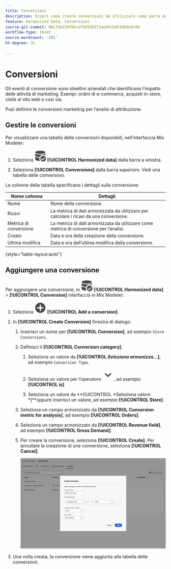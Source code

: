 ```yaml
---
title: Conversioni
description: Scopri come creare conversioni da utilizzare come parte dell’armonizzazione dei dati in Mix Modeler.
feature: Harmonized Data, Conversions
source-git-commit: 08cfd4239f6bcaf885565f3ae04cbd51869e8c00
workflow-type: tm+mt
source-wordcount: '241'
ht-degree: 3%

---
```



# Conversioni

Gli eventi di conversione sono obiettivi aziendali che identificano l’impatto delle attività di marketing. Esempi: ordini di e-commerce, acquisti in-store, visite al sito web e così via.

Puoi definire le conversioni marketing per l’analisi di attribuzione.

## Gestire le conversioni

Per visualizzare una tabella delle conversioni disponibili, nell’interfaccia Mix Modeler:

1. Seleziona ![RicercaDati](../assets/icons/DataCheck.svg) **[!UICONTROL Harmonized data]** dalla barra a sinistra.

1. Seleziona **[!UICONTROL Conversions]** dalla barra superiore. Vedi una tabella delle conversioni.

Le colonne della tabella specificano i dettagli sulla conversione:

| Nome colonna | Dettagli |
| --- | ---|
| Nome | Nome della conversione. |
| Ricavi | La metrica di dati armonizzata da utilizzare per calcolare i ricavi da una conversione. |
| Metrica di conversione | La metrica di dati armonizzata da utilizzare come metrica di conversione per l’analisi. |
| Creato | Data e ora della creazione della conversione. |
| Ultima modifica | Data e ora dell’ultima modifica della conversione. |

{style="table-layout:auto"}

## Aggiungere una conversione

Per aggiungere una conversione, in ![RicercaDati](../assets/icons/DataCheck.svg) **[!UICONTROL Harmonized data]** > **[!UICONTROL Conversion]** interfaccia in Mix Modeler:

1. Seleziona ![Aggiungi](../assets/icons/AddCircle.svg) **[!UICONTROL Add a conversion]**.

1. In **[!UICONTROL Create Conversion]** finestra di dialogo:

   1. Inserisci un nome per **[!UICONTROL Conversion]**, ad esempio `Store Conversions`.

   1. Definisci il **[!UICONTROL Conversion category]**.

      1. Seleziona un valore da **[!UICONTROL *Seleziona armonizza...*]**, ad esempio `Conversion Type`.

      1. Seleziona un valore per l’operatore ![Freccia](../assets/icons/ChevronDown.svg), ad esempio **[!UICONTROL is]**.

      1. Seleziona un valore da **[!UICONTROL *Seleziona valore *]**oppure inserisci un valore, ad esempio **[!UICONTROL Store]**.

   1. Seleziona un campo armonizzato da **[!UICONTROL Conversion metric for analysis]**, ad esempio **[!UICONTROL Orders]**.

   1. Seleziona un campo armonizzato da **[!UICONTROL Revenue field]**, ad esempio **[!UICONTROL Gross Demand]**.

   1. Per creare la conversione, seleziona **[!UICONTROL Create]**. Per annullare la creazione di una conversione, seleziona **[!UICONTROL Cancel]**.

      ![Testo alternativo](../assets/create-conversion.png)

1. Una volta creata, la conversione viene aggiunta alla tabella delle conversioni.
